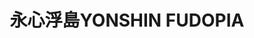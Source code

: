 ---
title: "永心浮島YONSHIN FUDOPIA"
description: "永心浮島YONSHIN FUDOPIA"
layout: shop
keywords:
  - 美食競賽
  - 台灣美食
  - 美食精選
datePublished: "2025-06-30"
dateModified: "2025-07-06"
city: "高雄市"
district: "鼓山區"
address: "高雄市鼓山區蓬萊路大港倉七庫6之6號"
phone: "075216021"
geo: "22.617182658991844, 120.28402247048"
google_map: "https://maps.app.goo.gl/Gu2LcqCDvWyPcq328"
footinder: "https://footinder.com.tw/%e9%ab%98%e9%9b%84%e5%b8%82%e9%bc%93%e5%b1%b1%e5%8d%80/362187/"
official: "https://www.facebook.com/yonshinfodopia/"
award:
  - name: "500盤"
    year: "2024"
    entries:
      - dishes:
          - "台式青醬牡蠣炒麵"

---